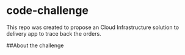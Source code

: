 # code-challenge
This repo was created to propose an Cloud Infrastructure solution to delivery app to trace back the orders.


##About the challenge 
